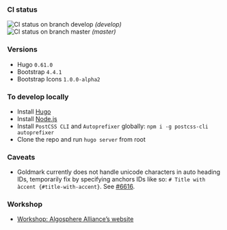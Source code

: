 ### CI status
![CI status on branch develop](https://github.com/algosphere/algo-website/workflows/CI/badge.svg?branch=develop) *(develop)*  
![CI status on branch master](https://github.com/algosphere/algo-website/workflows/CI/badge.svg?branch=master) *(master)*  

### Versions
 - Hugo `0.61.0`
 - Bootstrap `4.4.1`
 - Bootstrap Icons `1.0.0-alpha2`

### To develop locally
- Install [Hugo](https://gohugo.io/)
- Install [Node.js](https://nodejs.org/)
- Install `PostCSS CLI` and `Autoprefixer` globally: `npm i -g postcss-cli autoprefixer`
- Clone the repo and run `hugo server` from root

### Caveats
- Goldmark currently does not handle unicode characters in auto heading IDs, temporarily fix by specifying anchors IDs like so: `# Title with àccent {#title-with-accent}`. See [#6616](https://github.com/gohugoio/hugo/issues/6616).

### Workshop
- [Workshop: Algosphere Alliance’s website](https://docs.google.com/document/d/1nXhrGaih0b8pFP8Ucf730qY53uq6WcF2PzS4Bp4ynPM/)

